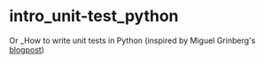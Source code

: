 # intro_unit-test_python
Or _How to write unit tests in Python (inspired by Miguel Grinberg's [blogpost](https://blog.miguelgrinberg.com/post/how-to-write-unit-tests-in-python-part-1-fizz-buzz))
